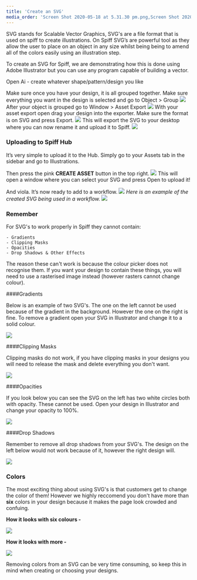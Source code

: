```yaml
---
title: 'Create an SVG'
media_order: 'Screen Shot 2020-05-18 at 5.31.30 pm.png,Screen Shot 2020-05-18 at 5.31.43 pm.png,Screen Shot 2020-05-18 at 5.31.57 pm.png,Screen Shot 2020-05-18 at 5.32.13 pm.png,Screen Shot 2020-05-21 at 3.31.00 pm.png,Screen Shot 2020-05-21 at 3.33.53 pm.png,Screen Shot 2020-05-21 at 3.36.22 pm.png,Screen Shot 2021-04-26 at 3.12.17 pm.png,Screen Shot 2021-04-26 at 3.20.59 pm.png,Clipping-Mask-step-5.png,Screen Shot 2021-04-26 at 3.34.27 pm.png,Screen Shot 2021-04-26 at 3.41.26 pm.png,Screen Shot 2021-04-26 at 3.41.51 pm.png'
---
```


SVG stands for Scalable Vector Graphics, SVG's are a file format that is used on spiff to create illustrations. On Spiff SVG’s are powerful tool as they allow the user to place on an object in any size whilst being being to amend all of the colors easily using an illustration step. 

To create an SVG for Spiff, we are demonstrating how this is done using Adobe Illustrator but you can use any program capable of building a vector.

Open Ai - create whatever shape/pattern/design you like

Make sure once you have your design, it is all grouped together. Make sure everything you want in the design is selected and go to Object > Group
![](Screen%20Shot%202020-05-18%20at%205.31.30%20pm.png)
After your object is grouped go to Window > Asset Export 
![](Screen%20Shot%202020-05-18%20at%205.31.43%20pm.png)
With your asset export open drag your design into the exporter. Make sure the format is on SVG and press Export.
![](Screen%20Shot%202020-05-18%20at%205.31.57%20pm.png)
This will export the SVG to your desktop where you can now rename it and upload it to Spiff.
![](Screen%20Shot%202020-05-18%20at%205.32.13%20pm.png)
### Uploading to Spiff Hub
It’s very simple to upload it to the Hub. Simply go to your Assets tab in the sidebar and go to Illustrations.  

Then press the pink **CREATE ASSET** button in the top right. 
![](Screen%20Shot%202020-05-21%20at%203.31.00%20pm.png)
This will open a window where you can select your SVG and press Open to upload it!  

And viola. It’s now ready to add to a workflow. 
![](Screen%20Shot%202020-05-21%20at%203.33.53%20pm.png)
_Here is an example of the created SVG being used in a workflow._
![](Screen%20Shot%202020-05-21%20at%203.36.22%20pm.png)

### Remember

For SVG's to work properly in Spiff they cannot contain:

	- Gradients
	- Clipping Masks
	- Opacities
	- Drop Shadows & Other Effects

The reason these can't work is because the colour picker does not recognise them. If you want your design to contain these things, you will need to use a rasterised image instead (however rasters cannot change colour).

####Gradients

Below is an example of two SVG's. The one on the left cannot be used because of the gradient in the background. However the one on the right is fine. To remove a gradient open your SVG in Illustrator and change it to a solid colour.

![](Screen%20Shot%202021-04-26%20at%203.12.17%20pm.png) 

####Clipping Masks

Clipping masks do not work, if you have clipping masks in your designs you will need to release the mask and delete everything you don't want.

![](Clipping-Mask-step-5.png)

####Opacities

If you look below you can see the SVG on the left has two white circles both with opacity. These cannot be used. Open your design in Illustrator and change your opacity to 100%.

![](Screen%20Shot%202021-04-26%20at%203.20.59%20pm.png)

####Drop Shadows

Remember to remove all drop shadows from your SVG's. The design on the left below would not work because of it, however the right design will.

![](Screen%20Shot%202021-04-26%20at%203.34.27%20pm.png)

### Colors

The most exciting thing about using SVG's is that customers get to change the color of them! However we highly reccomend you don't have more than **six** colors in your design because it makes the page look crowded and confuing.

**How it looks with six colours -**

![](Screen%20Shot%202021-04-26%20at%203.41.26%20pm.png)

**How it looks with more -**

![](Screen%20Shot%202021-04-26%20at%203.41.51%20pm.png)

Removing colors from an SVG can be very time consuming, so keep this in mind when creating or choosing your designs.